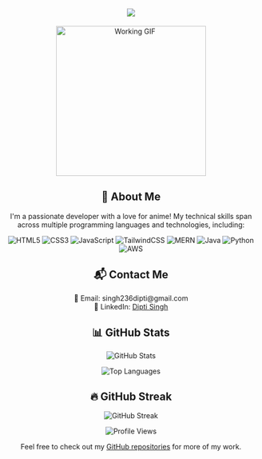 <div>
<h1 align="center">
    <img src="https://readme-typing-svg.herokuapp.com/?font=Righteous&size=35&center=true&vCenter=true&width=500&height=70&duration=4000&lines=Hi+There!+👋;+I'm+Dipti+Singh!;" />
</h1>

<p align="center">
    <img src="https://media1.tenor.com/m/w3APLkMuTX0AAAAC/computer-work.gif" width="300" alt="Working GIF">
</p>

<h2 align="center">📝 About Me</h2>

<p align="center">I'm a passionate developer with a love for anime! My technical skills span across multiple programming languages and technologies, including:</p>

<p align="center">
    <img alt="HTML5" src="https://img.shields.io/badge/HTML5-E34F26?style=flat-square&logo=html5&logoColor=white" />
    <img alt="CSS3" src="https://img.shields.io/badge/CSS3-1572B6?style=flat-square&logo=css3&logoColor=white" />
    <img alt="JavaScript" src="https://img.shields.io/badge/JavaScript-F7DF1E?style=flat-square&logo=javascript&logoColor=black" />
    <img alt="TailwindCSS" src="https://img.shields.io/badge/TailwindCSS-38B2AC?style=flat-square&logo=tailwind-css&logoColor=white" />
    <img alt="MERN" src="https://img.shields.io/badge/MERN-61DAFB?style=flat-square&logo=react&logoColor=white" />
    <img alt="Java" src="https://img.shields.io/badge/Java-007396?style=flat-square&logo=java&logoColor=white" />
    <img alt="Python" src="https://img.shields.io/badge/Python-3776AB?style=flat-square&logo=python&logoColor=white" />
    <img alt="AWS" src="https://img.shields.io/badge/AWS-232F3E?style=flat-square&logo=amazon-aws&logoColor=white" />
</p>

<h2 align="center">📬 Contact Me</h2>

<p align="center">
    📧 Email: singh236dipti@gmail.com<br>
    💼 LinkedIn: <a href="https://www.linkedin.com/in/dipti-singh-3a7561263">Dipti Singh</a>
</p>

<h2 align="center">📊 GitHub Stats</h2>

<p align="center">
    <img src="https://github-readme-stats.vercel.app/api?username=Diptigit11&show_icons=true&theme=radical" alt="GitHub Stats">
</p>

<p align="center">
    <img src="https://github-readme-stats.vercel.app/api/top-langs/?username=Diptigit11&layout=compact&theme=radical" alt="Top Languages">
</p>

<h2 align="center">🔥 GitHub Streak</h2>

<p align="center">
    <img src="https://github-readme-streak-stats.herokuapp.com/?user=Diptigit11&theme=radical" alt="GitHub Streak">
</p>


<p align="center">
    <img src="https://komarev.com/ghpvc/?username=Diptigit11&color=blueviolet" alt="Profile Views">
</p>

<p align="center">Feel free to check out my <a href="https://github.com/Diptigit11">GitHub repositories</a> for more of my work.</p>
</div>
